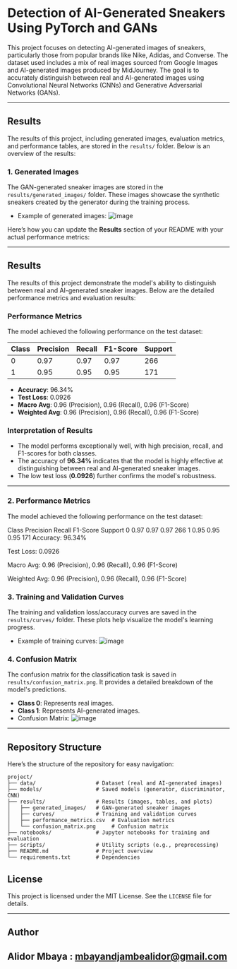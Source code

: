 
# Detection of AI-Generated Sneakers Using PyTorch and GANs

This project focuses on detecting AI-generated images of sneakers, particularly those from popular brands like Nike, Adidas, and Converse. The dataset used includes a mix of real images sourced from Google Images and AI-generated images produced by MidJourney. The goal is to accurately distinguish between real and AI-generated images using Convolutional Neural Networks (CNNs) and Generative Adversarial Networks (GANs).

---

## Results

The results of this project, including generated images, evaluation metrics, and performance tables, are stored in the `results/` folder. Below is an overview of the results:

### 1. **Generated Images**
The GAN-generated sneaker images are stored in the `results/generated_images/` folder. These images showcase the synthetic sneakers created by the generator during the training process.

- Example of generated images:
  ![image](https://github.com/user-attachments/assets/97513e32-52e9-4511-8140-efbeb0aacc98)

Here’s how you can update the **Results** section of your README with your actual performance metrics:

---

## Results

The results of this project demonstrate the model's ability to distinguish between real and AI-generated sneaker images. Below are the detailed performance metrics and evaluation results:

### Performance Metrics

The model achieved the following performance on the test dataset:

| Class | Precision | Recall | F1-Score | Support |
|-------|-----------|--------|----------|---------|
| 0     | 0.97      | 0.97   | 0.97     | 266     |
| 1     | 0.95      | 0.95   | 0.95     | 171     |

- **Accuracy**: 96.34%
- **Test Loss**: 0.0926
- **Macro Avg**: 0.96 (Precision), 0.96 (Recall), 0.96 (F1-Score)
- **Weighted Avg**: 0.96 (Precision), 0.96 (Recall), 0.96 (F1-Score)

### Interpretation of Results
- The model performs exceptionally well, with high precision, recall, and F1-scores for both classes.
- The accuracy of **96.34%** indicates that the model is highly effective at distinguishing between real and AI-generated sneaker images.
- The low test loss (**0.0926**) further confirms the model's robustness.

---
### 2. **Performance Metrics**
The model achieved the following performance on the test dataset:

Class	Precision	Recall	F1-Score	Support
0	0.97	0.97	0.97	266
1	0.95	0.95	0.95	171
Accuracy: 96.34%

Test Loss: 0.0926

Macro Avg: 0.96 (Precision), 0.96 (Recall), 0.96 (F1-Score)

Weighted Avg: 0.96 (Precision), 0.96 (Recall), 0.96 (F1-Score)

### 3. **Training and Validation Curves**
The training and validation loss/accuracy curves are saved in the `results/curves/` folder. These plots help visualize the model's learning progress.

- Example of training curves:
 ![image](https://github.com/user-attachments/assets/be3a172a-9ef7-4aaa-b2a3-388b819e45e0)


### 4. **Confusion Matrix**
The confusion matrix for the classification task is saved in `results/confusion_matrix.png`. It provides a detailed breakdown of the model's predictions.
- **Class 0**: Represents real images.
- **Class 1**: Represents AI-generated images.
- Confusion Matrix:
  ![image](https://github.com/user-attachments/assets/47e545d8-f06c-4810-bdde-5d5d3ca3cb28)

---
## Repository Structure

Here’s the structure of the repository for easy navigation:

```
project/
├── data/                   # Dataset (real and AI-generated images)
├── models/                 # Saved models (generator, discriminator, CNN)
├── results/                # Results (images, tables, and plots)
│   ├── generated_images/   # GAN-generated sneaker images
│   ├── curves/             # Training and validation curves
│   ├── performance_metrics.csv  # Evaluation metrics
│   └── confusion_matrix.png     # Confusion matrix
├── notebooks/              # Jupyter notebooks for training and evaluation
├── scripts/                # Utility scripts (e.g., preprocessing)
├── README.md               # Project overview
└── requirements.txt        # Dependencies
```

## License

This project is licensed under the MIT License. See the `LICENSE` file for details.

---
## Author

## Alidor Mbaya : mbayandjambealidor@gmail.com
